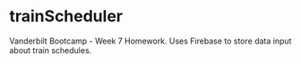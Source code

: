 # trainScheduler
Vanderbilt Bootcamp - Week 7 Homework. Uses Firebase to store data input about train schedules.
